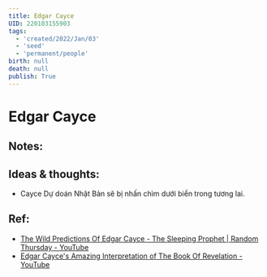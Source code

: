 ```yaml
---
title: Edgar Cayce
UID: 220103155903
tags:
  - 'created/2022/Jan/03'
  - 'seed'
  - 'permanent/people'
birth: null
death: null
publish: True
---
```

# Edgar Cayce

## Notes:


## Ideas & thoughts:
- Cayce Dự doán Nhật Bản sẽ bị nhấn chìm dưới biển trong tương lai.


## Ref:
- [The Wild Predictions Of Edgar Cayce - The Sleeping Prophet | Random Thursday - YouTube](https://www.youtube.com/watch?v=KCg04Z5BeSA)
- [Edgar Cayce's Amazing Interpretation of The Book Of Revelation - YouTube](https://www.youtube.com/watch?v=vTc9IZH0Ed8)